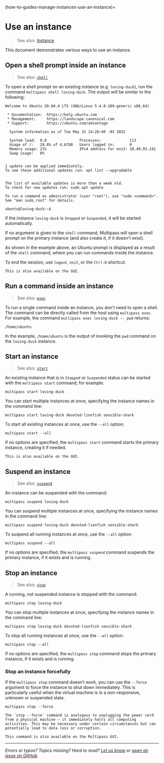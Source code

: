 (how-to-guides-manage-instances-use-an-instance)=
# Use an instance

> See also: [Instance](/explanation/instance)

This document demonstrates various ways to use an instance.

## Open a shell prompt inside an instance

> See also: [`shell`](/reference/command-line-interface/shell)

To open a shell prompt on an existing instance (e.g. `loving-duck`), run the command `multipass shell loving-duck`. The output will be similar to the following:

```{code-block} text
Welcome to Ubuntu 20.04.4 LTS (GNU/Linux 5.4.0-109-generic x86_64)

 * Documentation:  https://help.ubuntu.com
 * Management:     https://landscape.canonical.com
 * Support:        https://ubuntu.com/advantage

  System information as of Tue May 31 14:26:40 -03 2022

  System load:  0.0               Processes:             113
  Usage of /:   28.8% of 4.67GB   Users logged in:       0
  Memory usage: 21%               IPv4 address for ens3: 10.49.93.241
  Swap usage:   0%


1 update can be applied immediately.
To see these additional updates run: apt list --upgradable


The list of available updates is more than a week old.
To check for new updates run: sudo apt update

To run a command as administrator (user "root"), use "sudo <command>".
See "man sudo_root" for details.

ubuntu@loving-duck:~$ 
```

If the instance `loving-duck` is `Stopped` or `Suspended`, it will be started automatically. 

If no argument is given to the `shell` command, Multipass will open a shell prompt on the primary instance (and also create it, if it doesn't exist).

As shown in the example above, an Ubuntu prompt is displayed as a result of the `shell` command, where you can run commands inside the instance. 

To end the session, use `logout`, `exit`, or the `Ctrl-D` shortcut.

```{note}
This is also available on the GUI.
```

## Run a command inside an instance

> See also: [`exec`](/reference/command-line-interface/exec)

To run a single command inside an instance, you don't need to open a shell. The command can be directly called from the host using `multipass exec`. For example, the command `multipass exec loving-duck -- pwd` returns:

```{code-block} text
/home/ubuntu
```

In the example, `/home/ubuntu` is the output of invoking the `pwd` command on the `loving-duck` instance.

## Start an instance

> See also: [`start`](/reference/command-line-interface/start)

An existing instance that is in `Stopped` or `Suspended` status can be started with the `multipass start` command; for example:

```{code-block} text
multipass start loving-duck
```

You can start multiple instances at once, specifying the instance names in the command line:

```{code-block} text
multipass start loving-duck devoted-lionfish sensible-shark
```

To start all existing instances at once, use the `--all` option:

```{code-block} text
multipass start --all
```

If no options are specified, the `multipass start` command starts the primary instance, creating it if needed.

```{note}
This is also available on the GUI.
```

## Suspend an instance

> See also: [`suspend`](/reference/command-line-interface/suspend)

An instance can be suspended with the command:

```{code-block} text
multipass suspend loving-duck
```

You can suspend multiple instances at once, specifying the instance names in the command line:

```{code-block} text
multipass suspend loving-duck devoted-lionfish sensible-shark
```

To suspend all running instances at once, use the `--all` option:

```{code-block} text
multipass suspend --all
```

If no options are specified, the `multipass suspend` command suspends the primary instance, if it exists and is running.

## Stop an instance

> See also: [`stop`](/reference/command-line-interface/stop)

A running, not suspended instance is stopped with the command:

```{code-block} text
multipass stop loving-duck
```

You can stop multiple instances at once, specifying the instance names in the command line:

```{code-block} text
multipass stop loving-duck devoted-lionfish sensible-shark
```

To stop all running instances at once, use the `--all` option:

```{code-block} text
multipass stop --all
```

If no options are specified, the `multipass stop` command stops the primary instance, if it exists and is running.

### Stop an instance forcefully

If the `multipass stop` command doesn’t work, you can use the `--force` argument to force the instance to shut down immediately. This is particularly useful when the virtual machine is in a non-responsive, unknown or suspended state. 

```{code-block} text
multipass stop --force
```

```{caution} 
The `stop --force` command is analogous to unplugging the power cord from a physical machine – it immediately halts all computing activities. This may be necessary under certain circumstances but can potentially lead to data loss or corruption. 
```

```{note} 
This command is also available on the Multipass GUI. 
``` 

<!--?TODO: ADD RESTART?-->

---

*Errors or typos? Topics missing? Hard to read? <a href="https://docs.google.com/forms/d/e/1FAIpQLSd0XZDU9sbOCiljceh3rO_rkp6vazy2ZsIWgx4gsvl_Sec4Ig/viewform?usp=pp_url&entry.317501128=https://canonical.com/multipass/docs/use-an-instance" target="_blank">Let us know</a> or <a href="https://github.com/canonical/multipass/issues/new/choose" target="_blank">open an issue on GitHub</a>.*

